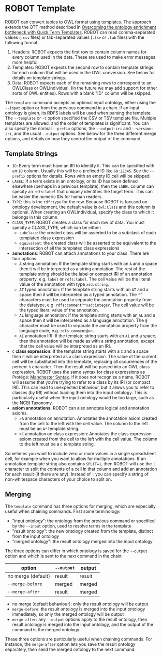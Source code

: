 # ROBOT Template

ROBOT can convert tables to OWL format using templates. The approach extends the QTT method described in [Overcoming the ontology enrichment bottleneck with Quick Term Templates](http://dx.doi.org/10.3233/AO-2011-0086). ROBOT can read comma-separated values (`.csv` files) or tab-separated values (`.tsv` or `.tab` files) with the following format:

1. Headers: ROBOT expects the first row to contain column names for every column used in the data. These are used to make error messages more helpful.
2. Templates: ROBOT expects the second row to contain template strings for each column that will be used in the OWL conversion. See below for details on template strings.
3. Data: ROBOT expects each of the remaining rows to correspond to an OWLClass or OWLIndividual. (In the future we may add support for other sorts of OWL entities). Rows with a blank "ID" column will be skipped.

The `template` command accepts an optional input ontology, either using the `--input` option or from the previous command in a chain. If an input ontology is given, its RDFS labels will be used when parsing the template. The `--template` or `-t` option specified the CSV or TSV template file. Multiple templates are allowed, and the order of templates is significant. You can also specify the normal `--prefix` options, the `--output-iri` and `--version-iri`, and the usual `--output` options. See below for the three different merge options, and details on how they control the output of the command.


## Template Strings

- `ID`: Every term must have an IRI to identify it. This can be specified with an `ID` column. Usually this will be a prefixed ID like `GO:12345`. See the `--prefix` options for details. Rows with an empty ID cell will be skipped.
- `LABEL`: If a term exists in an ontology, or its ID has been defined elsewhere (perhaps in a previous template), then the `LABEL` column can specify an `rdfs:label` that uniquely identifies the target term. This can be easier the numeric IDs for human readers.
- `TYPE`: this is the `rdf:type` for the row. Because ROBOT is focused on ontology development, the default value is `owl:Class` and this column is optional. When creating an OWLIndividual, specify the class to which it belongs in this column.
- `CLASS_TYPE`: ROBOT creates a class for each row of data. You must specify a CLASS_TYPE, which can be either:
    - `subclass`: the created class will be asserted to be a subclass of each templated class expression
    - `equivalent`: the created class will be asserted to be equivalent to the intersection of all the templated class expressions
- **annotations**: ROBOT can attach annotations to your class. There are four options:
    - `A` string annotation: If the template string starts with an `A` and a space then it will be interpreted as a string annotation. The rest of the template string should be the label or compact IRI of an annotation property, e.g. `label` or `rdfs:label`. The cell value will be the literal value of the annotation with type `xsd:string`.
    - `AT` typed annotation: If the template string starts with an `AT` and a space then it will be interpreted as a typed annotation. The `^^` characters must be used to separate the annotation property from the datatype, e.g. `rdfs:comment^^xsd:integer`. The cell value will be the typed literal value of the annotation.
    - `AL` language annotation: If the template string starts with an `AL` and a space then it will be interpreted as a language annotation. The `@` character must be used to separate the annotation property from the language code, e.g. `rdfs:comment@en`.
    - `AI` annotation IRI: If the template string starts with an `AI` and a space, then the annotation will be made as with a string annotation, except that the cell value will be interpreted as an IRI.
- `C` **class expression**: If the template string starts with a `C` and a space then it will be interpreted as a class expression. The value of the current cell will be substituted into the template, replacing all occurrences of the percent `%` character. Then the result will be parsed into an OWL class expression. ROBOT uses the same syntax for class expressions as Protégé: [Manchester Syntax](http://www.w3.org/2007/OWL/wiki/ManchesterSyntax). If it does not recognize a name, ROBOT will assume that you're trying to refer to a class by its IRI (or compact IRI). This can lead to unexpected behaviour, but it allows you to refer to classes (by IRI) without loading them into the input ontology. This is particularly useful when the input ontology would be too large, such as the NCBI Taxonomy.
- **axiom annotations**: ROBOT can also annotate logical and annotation axioms.
    - `>A` annotation on annotation: Annotates the annotation axiom created from the cell to the left with the cell value. The column to the left must be an `A*` template string.
    - `>C` annotation on class expression: Annotates the class expression axiom created from the cell to the left with the cell value. The column to the left must be a `C` template string.

Sometimes you want to include zero or more values in a single spreadsheet cell, for example when you want to allow for multiple annotations. If an annotation template string also contains `SPLIT=|`, then ROBOT will use the `|` character to split the contents of a cell in that column and add an annotation for each result (if there are any). Instead of `|` you can specify a string of non-whitespace characters of your choice to split on.


## Merging

The `template` command has three options for merging, which are especially useful when chaining commands. First some terminology:

- "input ontology": the ontology from the previous command or specified by the `--input` option, used to resolve terms in the template
- "result ontology": the new ontology created from the template, distinct from the input ontology
- "merged ontology": the result ontology merged into the input ontology

The three options can differ in which ontology is saved for the `--output` option and which is sent to the next command in the chain:

option             | `--output` | output
-------------------|------------|-------
no merge (default) | result     | result
`--merge-before`   | merged     | merged
`--merge-after`    | result     | merged

- no merge (default behaviour): only the result ontology will be output
- `merge-before`: the result ontology is merged into the input ontology immediately, so only the merged ontology will be output
- `merge-after`: any `--output` options apply to the result ontology, then result ontology is merged into the input ontology, and the output of the command is the merged ontology

These three options are particularly useful when chaining commands. For instance, the `merge-after` option lets you save the result ontology separately, then send the merged ontology to the next command.
